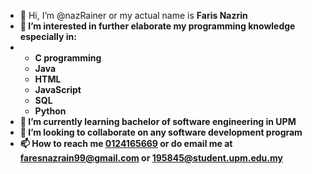 - 👋 Hi, I’m @nazRainer or my actual name is <b/>Faris Nazrin<b/>
- 👀 I’m interested in further elaborate my programming knowledge especially in:
- <ul>
    <li>C programming</li>
    <li>Java</li>
    <li>HTML</li>
    <li>JavaScript</li>
    <li>SQL</li>
    <li>Python</li>
  </ul>  
- 🌱 I’m currently learning bachelor of software engineering in UPM
- 💞️ I’m looking to collaborate on any software development program
- 📫 How to reach me [0124165669](https://api.whatsapp.com/send/?phone=0124165669&text&app_absent=0&lang=en) or do email me at [faresnazrain99@gmail.com](mailto:faresnazrain99@gmail.com) or [195845@student.upm.edu.my](mailto:195845@student.upm.edu.my)

<!---
nazRainer/nazRainer is a ✨ special ✨ repository because its `README.md` (this file) appears on your GitHub profile.
You can click the Preview link to take a look at your changes.
--->
